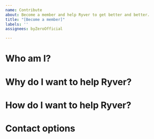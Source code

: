 ```yaml
---
name: Contribute
about: Become a member and help Ryver to get better and better.
title: "[Become a member]"
labels: ''
assignees: byZeroOfficial

---
```


# Who am I?

# Why do I want to help Ryver?

# How do I want to help Ryver?

# Contact options
